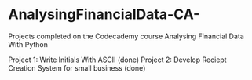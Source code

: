# AnalysingFinancialData-CA-
Projects completed on the Codecademy course Analysing Financial Data With Python

Project 1: Write Initials With ASCII (done)
Project 2: Develop Reciept Creation System for small business (done)
